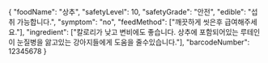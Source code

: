 {
    "foodName": "상추",
    "safetyLevel": 10,
    "safetyGrade": "안전",
    "edible": "섭취 가능합니다.",
    "symptom": "no",
    "feedMethod": ["깨끗하게 씻은후 급여해주세요."],
    "ingredient": ["칼로리가 낮고 변비에도 좋습니다. 상추에 포함되어있는 루테인이 눈질병을 앓고있는 강아지들에게 도움을 줄수있습니다."],
    "barcodeNumber": 12345678
}
